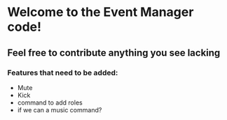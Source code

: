 # Welcome to the Event Manager code!
## Feel free to contribute anything you see lacking



### Features that need to be added:
- Mute
- Kick
- command to add roles
- if we can a music command?
